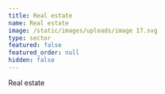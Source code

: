 ```yaml
---
title: Real estate
name: Real estate
image: /static/images/uploads/image 17.svg
type: sector
featured: false
featured_order: null
hidden: false
---
```

Real estate
